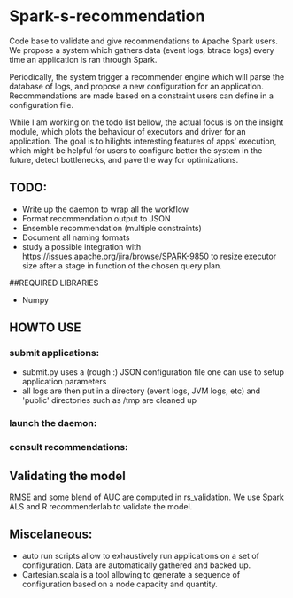# Spark-s-recommendation
Code base to validate and give recommendations to Apache Spark users. We propose a system which
gathers data (event logs, btrace logs) every time an application is ran through Spark.

Periodically, the system trigger a recommender engine which will parse the database of logs, and
propose a new configuration for an application. Recommendations are made based on a constraint
users can define in a configuration file.

While I am working on the todo list bellow, the actual focus is on the insight module, which
plots the behaviour of executors and driver for an application. The goal is to hilights
interesting features of apps' execution, which might be helpful for users to configure better
the system in the future, detect bottlenecks, and pave the way for optimizations.

## TODO:
* Write up the daemon to wrap all the workflow
* Format recommendation output to JSON
* Ensemble recommendation (multiple constraints)
* Document all naming formats
* study a possible integration with https://issues.apache.org/jira/browse/SPARK-9850 to resize executor size after
a stage in function of the chosen query plan.

##REQUIRED LIBRARIES
* Numpy

## HOWTO USE
### submit applications:
* submit.py uses a (rough :) JSON configuration file one can use to setup application parameters
* all logs are then put in a directory (event logs, JVM logs, etc) and 'public' directories such as /tmp are cleaned up

### launch the daemon:

### consult recommendations:

## Validating the model 
RMSE and some blend of AUC are computed in rs_validation. We use Spark ALS and R recommenderlab to validate the model.

## Miscelaneous:
* auto run scripts allow to exhaustively run applications on a set of configuration. Data are automatically gathered and backed up.
* Cartesian.scala is a tool allowing to generate a sequence of configuration based on a node capacity and quantity.
